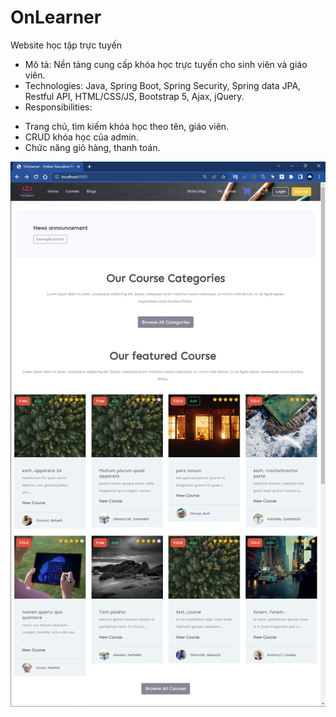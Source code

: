 # OnLearner

Website học tập trực tuyến

- Mô tả: Nền tảng cung cấp khóa học trực tuyến cho sinh viên và giáo viên.
- Technologies: Java, Spring Boot, Spring Security, Spring data JPA, Restful API, HTML/CSS/JS, Bootstrap 5, Ajax, jQuery.
- Responsibilities:

+ Trang chủ, tìm kiếm khóa học theo tên, giáo viên.
+ CRUD khóa học của admin.
+ Chức năng giỏ hàng, thanh toán.

![1670002553080](image/README/1670002553080.png)
